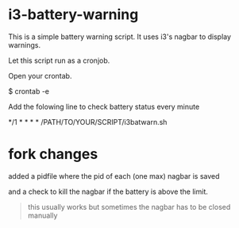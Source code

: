 i3-battery-warning
==================


This is a simple battery warning script. It uses i3's nagbar to display warnings.

Let this script run as a cronjob.

Open your crontab.

$ crontab -e

Add the folowing line to check battery status every minute

*/1 * * * * /PATH/TO/YOUR/SCRIPT/i3batwarn.sh

fork changes
============

added a pidfile where the pid of each (one max) nagbar is saved

and a check to kill the nagbar if the battery is above the limit.

> this usually works but sometimes the nagbar has to be closed manually
